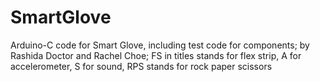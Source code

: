 # SmartGlove
Arduino-C code for Smart Glove, including test code for components; by Rashida Doctor and Rachel Choe;
FS in titles stands for flex strip, A for accelerometer, S for sound, RPS stands for rock paper scissors
